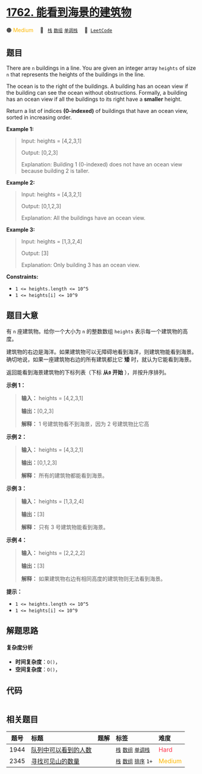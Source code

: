 # [1762. 能看到海景的建筑物](https://leetcode.com/problems/buildings-with-an-ocean-view)

🟠 <font color=#ffb800>Medium</font>&emsp; 🔖&ensp; [`栈`](/tag/stack.md) [`数组`](/tag/array.md) [`单调栈`](/tag/monotonic-stack.md)&emsp; 🔗&ensp;[`LeetCode`](https://leetcode.com/problems/buildings-with-an-ocean-view)

## 题目

There are `n` buildings in a line. You are given an integer array `heights` of
size `n` that represents the heights of the buildings in the line.

The ocean is to the right of the buildings. A building has an ocean view if
the building can see the ocean without obstructions. Formally, a building has
an ocean view if all the buildings to its right have a **smaller** height.

Return a list of indices **(0-indexed)** of buildings that have an ocean view,
sorted in increasing order.



**Example 1:**

> Input: heights = [4,2,3,1]
> 
> Output: [0,2,3]
> 
> Explanation: Building 1 (0-indexed) does not have an ocean view because building 2 is taller.

**Example 2:**

> Input: heights = [4,3,2,1]
> 
> Output: [0,1,2,3]
> 
> Explanation: All the buildings have an ocean view.

**Example 3:**

> Input: heights = [1,3,2,4]
> 
> Output: [3]
> 
> Explanation: Only building 3 has an ocean view.

**Constraints:**

  * `1 <= heights.length <= 10^5`
  * `1 <= heights[i] <= 10^9`


## 题目大意

有 `n` 座建筑物。给你一个大小为 `n` 的整数数组 `heights` 表示每一个建筑物的高度。

建筑物的右边是海洋。如果建筑物可以无障碍地看到海洋，则建筑物能看到海景。确切地说，如果一座建筑物右边的所有建筑都比它 **矮** 时，就认为它能看到海景。

返回能看到海景建筑物的下标列表（下标 **从`0` 开始** ），并按升序排列。

**示例 1：**

> 
> 
> 
> 
> 
> **输入：** heights = [4,2,3,1]
> 
> **输出：**[0,2,3]
> 
> **解释：** 1 号建筑物看不到海景，因为 2 号建筑物比它高
> 
> 

**示例 2：**

> 
> 
> 
> 
> 
> **输入：** heights = [4,3,2,1]
> 
> **输出：**[0,1,2,3]
> 
> **解释：** 所有的建筑物都能看到海景。

**示例 3：**

> 
> 
> 
> 
> 
> **输入：** heights = [1,3,2,4]
> 
> **输出：**[3]
> 
> **解释：** 只有 3 号建筑物能看到海景。

**示例 4：**

> 
> 
> 
> 
> 
> **输入：** heights = [2,2,2,2]
> 
> **输出：**[3]
> 
> **解释：** 如果建筑物右边有相同高度的建筑物则无法看到海景。

**提示：**

  * `1 <= heights.length <= 10^5`
  * `1 <= heights[i] <= 10^9`


## 解题思路

#### 复杂度分析

- **时间复杂度**：`O()`，
- **空间复杂度**：`O()`，

## 代码

```javascript

```

## 相关题目

<!-- prettier-ignore -->
| 题号 | 标题 | 题解 | 标签 | 难度 |
| :------: | :------ | :------: | :------ | :------ |
| 1944 | [队列中可以看到的人数](https://leetcode.com/problems/number-of-visible-people-in-a-queue) |  |  [`栈`](/tag/stack.md) [`数组`](/tag/array.md) [`单调栈`](/tag/monotonic-stack.md) | <font color=#ff334b>Hard</font> |
| 2345 | [寻找可见山的数量](https://leetcode.com/problems/finding-the-number-of-visible-mountains) |  |  [`栈`](/tag/stack.md) [`数组`](/tag/array.md) [`排序`](/tag/sorting.md) `1+` | <font color=#ffb800>Medium</font> |